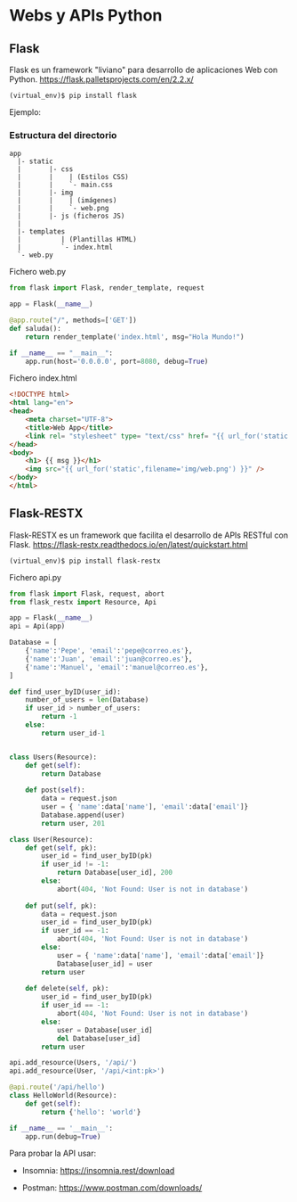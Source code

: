 # Webs y APIs Python

## Flask

Flask es un framework "liviano" para desarrollo de aplicaciones Web con Python. https://flask.palletsprojects.com/en/2.2.x/

```
(virtual_env)$ pip install flask
```

Ejemplo:

### Estructura del directorio

```
app
  |- static
  |       |- css
  |       |    | (Estilos CSS)
  |       |    `- main.css              
  |       |- img
  |       |    | (imágenes)
  |       |    `- web.png    
  |       |- js (ficheros JS)
  |
  |- templates
  |          | (Plantillas HTML)
  |          `- index.html
  `- web.py
```

Fichero web.py
```python
from flask import Flask, render_template, request

app = Flask(__name__)

@app.route("/", methods=['GET'])
def saluda():
    return render_template('index.html', msg="Hola Mundo!")

if __name__ == "__main__":
    app.run(host='0.0.0.0', port=8080, debug=True)
```

Fichero index.html
```html
<!DOCTYPE html>
<html lang="en">
<head>
    <meta charset="UTF-8">
    <title>Web App</title>
    <link rel= "stylesheet" type= "text/css" href= "{{ url_for('static',filename='css/main.css') }}" />
</head>
<body>
    <h1> {{ msg }}</h1>
    <img src="{{ url_for('static',filename='img/web.png') }}" />
</body>
</html>
```


## Flask-RESTX

Flask-RESTX es un framework que facilita el desarrollo de APIs RESTful con Flask. https://flask-restx.readthedocs.io/en/latest/quickstart.html

```
(virtual_env)$ pip install flask-restx
```

Fichero api.py

```python
from flask import Flask, request, abort
from flask_restx import Resource, Api

app = Flask(__name__)
api = Api(app)

Database = [
    {'name':'Pepe', 'email':'pepe@correo.es'},
    {'name':'Juan', 'email':'juan@correo.es'},
    {'name':'Manuel', 'email':'manuel@correo.es'},
]

def find_user_byID(user_id):
    number_of_users = len(Database)
    if user_id > number_of_users:
        return -1
    else:
        return user_id-1


class Users(Resource):
    def get(self):
        return Database
    
    def post(self):
        data = request.json
        user = { 'name':data['name'], 'email':data['email']}
        Database.append(user)
        return user, 201

class User(Resource):
    def get(self, pk):
        user_id = find_user_byID(pk)
        if user_id != -1:
            return Database[user_id], 200
        else:
            abort(404, 'Not Found: User is not in database')
    
    def put(self, pk):
        data = request.json
        user_id = find_user_byID(pk)
        if user_id == -1:
            abort(404, 'Not Found: User is not in database')
        else:
            user = { 'name':data['name'], 'email':data['email']}
            Database[user_id] = user
        return user
    
    def delete(self, pk):
        user_id = find_user_byID(pk)
        if user_id == -1:
            abort(404, 'Not Found: User is not in database')
        else:
            user = Database[user_id]
            del Database[user_id]
        return user

api.add_resource(Users, '/api/')
api.add_resource(User, '/api/<int:pk>')

@api.route('/api/hello')
class HelloWorld(Resource):
    def get(self):
        return {'hello': 'world'}

if __name__ == '__main__':
    app.run(debug=True)
```

Para probar la API usar:

- Insomnia: https://insomnia.rest/download

- Postman: https://www.postman.com/downloads/


